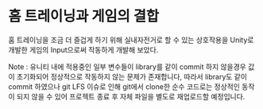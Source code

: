 # 홈 트레이닝과 게임의 결합

홈 트레이닝을 조금 더 즐겁게 하기 위해 실내자전거로 할 수 있는 상호작용을 Unity로 개발한 게임의 Input으로써 작동하게 개발해 보았다.


Note : 유니티 내에 적용중인 일부 변수들이 library를 같이 commit 하지 않을경우 값이 초기화되어 정상적으로 작동하지 않는 문제가 존재합니다, 따라서 library도 같이 commit 하였으나 git LFS 이슈로 인해 git에서 clone한 순수 코드로는 정상적인 동작이 되지 않을 수 있어 프로젝트 종료 후 자체 파일을 별도로 재업로드할 예정입니다.
